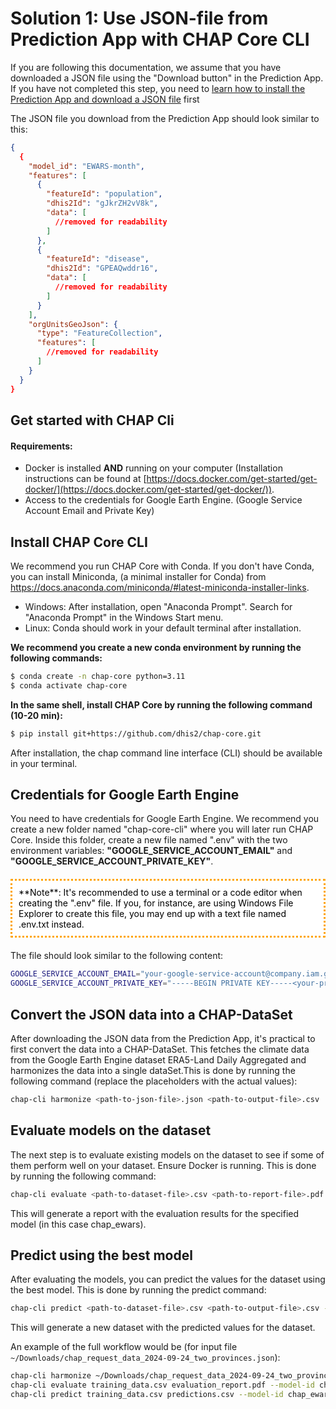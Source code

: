 # Solution 1: Use JSON-file from Prediction App with CHAP Core CLI

If you are following this documentation, we assume that you have downloaded a JSON file using the "Download button" in the Prediction App. If you have not completed this step, you need to [learn how to install the Prediction App and download a JSON file](./prediction-app.md) first

The JSON file you download from the Prediction App should look similar to this:

```json
{
  {
    "model_id": "EWARS-month",
    "features": [
      {
        "featureId": "population",
        "dhis2Id": "gJkrZH2vV8k",
        "data": [
          //removed for readability  
        ]
      },
      {
        "featureId": "disease",
        "dhis2Id": "GPEAQwddr16",
        "data": [
          //removed for readability  
        ]
      }
    ],
    "orgUnitsGeoJson": {
      "type": "FeatureCollection",
      "features": [
        //removed for readability  
      ]
    }
  }
}
```

## Get started with CHAP Cli

#### Requirements: 
- Docker is installed **AND** running on your computer (Installation instructions can be found at [https://docs.docker.com/get-started/get-docker/](https://docs.docker.com/get-started/get-docker/)).
- Access to the credentials for Google Earth Engine. (Google Service Account Email and Private Key)

## Install CHAP Core CLI

We recommend you run CHAP Core with Conda. If you don't have Conda, you can install Miniconda, 
(a minimal installer for Conda) from https://docs.anaconda.com/miniconda/#latest-miniconda-installer-links.

- Windows: After installation, open "Anaconda Prompt". Search for "Anaconda Prompt" in the Windows Start menu.
- Linux: Conda should work in your default terminal after installation.

**We recommend you create a new conda environment by running the following commands:**

```bash
$ conda create -n chap-core python=3.11
$ conda activate chap-core
```

**In the same shell, install CHAP Core by running the following command (10-20 min):**

```bash
$ pip install git+https://github.com/dhis2/chap-core.git
```

After installation, the chap command line interface (CLI) should be available in your terminal.

## Credentials for Google Earth Engine

You need to have credentials for Google Earth Engine. We recommend you create a new folder named "chap-core-cli" where you will later run CHAP Core. Inside 
this folder, create a new file named ".env" with the two environment variables: **"GOOGLE_SERVICE_ACCOUNT_EMAIL"** and **"GOOGLE_SERVICE_ACCOUNT_PRIVATE_KEY"**. 

<div style="border-radius: 1px; border-style: dotted; border-color: orange; padding: 10px; color : black; background-color: white; margin-top: 20px; margin-bottom: 20px">
**Note**: It's recommended to use a terminal or a code editor when creating the ".env" file. If you, for instance, are using Windows File Explorer to create this file, you may end up with a text file named .env.txt instead.

</div>

The file should look similar to the following content:

```bash
GOOGLE_SERVICE_ACCOUNT_EMAIL="your-google-service-account@company.iam.gserviceaccount.com"
GOOGLE_SERVICE_ACCOUNT_PRIVATE_KEY="-----BEGIN PRIVATE KEY-----<your-private-key>-----END PRIVATE KEY-----"
```

Convert the JSON data into a CHAP-DataSet
-----------------------------------------
After downloading the JSON data from the Prediction App, it's practical to first convert the data into a CHAP-DataSet. This
fetches the climate data from the Google Earth Engine dataset ERA5-Land Daily Aggregated and harmonizes the data into a single dataSet.This is done by running the following command (replace the placeholders with the actual values):

```bash
chap-cli harmonize <path-to-json-file>.json <path-to-output-file>.csv
```

## Evaluate models on the dataset
The next step is to evaluate existing models on the dataset to see if some of them perform well on your dataset. Ensure Docker is running.
This is done by running the following command:

```bash
chap-cli evaluate <path-to-dataset-file>.csv <path-to-report-file>.pdf --model-id chap_ewars
```

This will generate a report with the evaluation results for the specified model (in this case chap_ewars).

## Predict using the best model
After evaluating the models, you can predict the values for the dataset using the best model. This is done by running the
predict command:

```bash
chap-cli predict <path-to-dataset-file>.csv <path-to-output-file>.csv --model-id chap_ewars --do-summary
```

This will generate a new dataset with the predicted values for the dataset.

An example of the full workflow would be (for input file `~/Downloads/chap_request_data_2024-09-24_two_provinces.json`):

```bash
chap-cli harmonize ~/Downloads/chap_request_data_2024-09-24_two_provinces.json training_data.csv
chap-cli evaluate training_data.csv evaluation_report.pdf --model-id chap_ewars
chap-cli predict training_data.csv predictions.csv --model-id chap_ewars --do-summary
```


